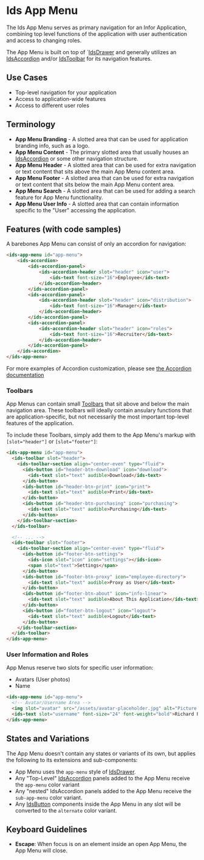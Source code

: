 # Ids App Menu

The Ids App Menu serves as primary navigation for an Infor Application, combining top level functions of the application with user authentication and access to changing roles.

The App Menu is built on top of `[IdsDrawer](../ids-drawer/README.md) and generally utilizes an [IdsAccordion](../ids-accordion/README.md) and/or [IdsToolbar](../ids-toolbar/README.md) for its navigation features.

## Use Cases

- Top-level navigation for your application
- Access to application-wide features
- Access to different user roles

## Terminology

- **App Menu Branding** - A slotted area that can be used for application branding info, such as a logo.
- **App Menu Content** - The primary slotted area that usually houses an [IdsAccordion](../ids-accordion/README.md) or some other navigation structure.
- **App Menu Header** - A slotted area that can be used for extra navigation or text content that sits above the main App Menu content area.
- **App Menu Footer** - A slotted area that can be used for extra navigation or text content that sits below the main App Menu content area.
- **App Menu Search** - A slotted area that can be used for adding a search feature for App Menu functionality.
- **App Menu User Info** - A slotted area that can contain information specific to the "User" accessing the application.

## Features (with code samples)

A barebones App Menu can consist of only an accordion for navigation:

```html
<ids-app-menu id="app-menu">
    <ids-accordion>
        <ids-accordion-panel>
            <ids-accordion-header slot="header" icon="user">
                <ids-text font-size="16">Employee</ids-text>
            </ids-accordion-header>
        </ids-accordion-panel>
        <ids-accordion-panel>
            <ids-accordion-header slot="header" icon="distribution">
                <ids-text font-size="16">Manager</ids-text>
            </ids-accordion-header>
        </ids-accordion-panel>
        <ids-accordion-panel>
            <ids-accordion-header slot="header" icon="roles">
                <ids-text font-size="16">Recruiter</ids-text>
            </ids-accordion-header>
        </ids-accordion-panel>
    </ids-accordion>
</ids-app-menu>
```

For more examples of Accordion customization, please see [the Accordion documentation](../ids-accordion/README.md)

### Toolbars

App Menus can contain small [Toolbars](../ids-toolbar/README.md) that sit above and below the main navigation area.  These toolbars will ideally contain ansulary functions that are application-specific, but not necessarily the most important top-level features of the application.

To include these Toolbars, simply add them to the App Menu's markup with `[slot="header"]` or `[slot="footer"]`:

```html
<ids-app-menu id="app-menu">
  <ids-toolbar slot="header">
    <ids-toolbar-section align="center-even" type="fluid">
      <ids-button id="header-btn-download" icon="download">
        <ids-text slot="text" audible>Download</ids-text>
      </ids-button>
      <ids-button id="header-btn-print" icon="print">
        <ids-text slot="text" audible>Print</ids-text>
      </ids-button>
      <ids-button id="header-btn-purchasing" icon="purchasing">
        <ids-text slot="text" audible>Purchasing</ids-text>
      </ids-button>
    </ids-toolbar-section>
  </ids-toolbar>

  <!-- ... -->
  <ids-toolbar slot="footer">
    <ids-toolbar-section align="center-even" type="fluid">
      <ids-button id="footer-btn-settings">
        <ids-icon slot="icon" icon="settings"></ids-icon>
        <span slot="text">Settings</span>
      </ids-button>
      <ids-button id="footer-btn-proxy" icon="employee-directory">
        <ids-text slot="text" audible>Proxy as User</ids-text>
      </ids-button>
      <ids-button id="footer-btn-about" icon="info-linear">
        <ids-text slot="text" audible>About This Application</ids-text>
      </ids-button>
      <ids-button id="footer-btn-logout" icon="logout">
        <ids-text slot="text" audible>Logout</ids-text>
      </ids-button>
    </ids-toolbar-section>
  </ids-toolbar>
</ids-app-menu>
```

### User Information and Roles

App Menus reserve two slots for specific user information:

- Avatars (User photos)
- Name

```html
<ids-app-menu id="app-menu">
  <!-- Avatar/Username Area -->
  <img slot="avatar" src="/assets/avatar-placeholder.jpg" alt="Picture of Richard Fairbanks" />
  <ids-text slot="username" font-size="24" font-weight="bold">Richard Fairbanks</ids-text>
</ids-app-menu>
```

## States and Variations

The App Menu doesn't contain any states or variants of its own, but applies the following to its extensions and sub-components:

- App Menu uses the `app-menu` style of [IdsDrawer]('../ids-drawer/README.md').
- Any "Top-Level" [IdsAccordion](../ids-accordion/README.md) panels added to the App Menu receive the `app-menu` color variant
- Any "nested" IdsAccordion panels added to the App Menu receive the `sub-app-menu` color variant.
- Any [IdsButton](../ids-button/README.md) components inside the App Menu in any slot will be converted to the `alternate` color variant.

## Keyboard Guidelines

- **Escape**: When focus is on an element inside an open App Menu, the App Menu will close.

